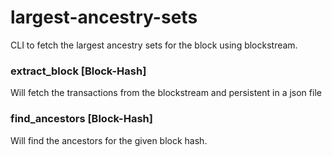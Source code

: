 # largest-ancestry-sets
CLI to fetch the largest ancestry sets for the block using blockstream. 

### extract_block [Block-Hash] 
  Will fetch the transactions from the blockstream and persistent in a json file
### find_ancestors [Block-Hash]
  Will find the ancestors for the given block hash. 
